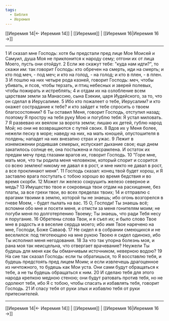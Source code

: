 ```yaml
---
tags:
  - Библия
  - Иеремия
---
```

[[Иеремия 14|← Иеремия 14]] | [[Иеремия]] | [[Иеремия 16|Иеремия 16 →]]

---
1 И сказал мне Господь: хотя бы предстали пред лице Мое Моисей и Самуил, душа Моя не приклонится к народу сему; отгони их от лица Моего, пусть они отойдут.
2 Если же скажут тебе: "куда нам идти?", то скажи им: так говорит Господь: кто обречен на смерть, иди на смерть; и кто под меч, - под меч; и кто на голод, - на голод; и кто в плен, - в плен.
3 И пошлю на них четыре рода казней, говорит Господь: меч, чтобы убивать, и псов, чтобы терзать, и птиц небесных и зверей полевых, чтобы пожирать и истреблять;
4 и отдам их на озлобление всем царствам земли за Манассию, сына Езекии, царя Иудейского, за то, что он сделал в Иерусалиме.
5 Ибо кто пожалеет о тебе, Иерусалим? и кто окажет сострадание к тебе? и кто зайдет к тебе спросить о твоем благосостоянии?
6 Ты оставил Меня, говорит Господь, отступил назад; поэтому Я простру на тебя руку Мою и погублю тебя: Я устал миловать.
7 Я развеваю их веялом за ворота земли; лишаю их детей, гублю народ Мой; но они не возвращаются с путей своих.
8 Вдов их у Меня более, нежели песку в море; наведу на них, на мать юношей, опустошителя в полдень; нападет на них внезапно страх и ужас.
9 Лежит в изнеможении родившая семерых, испускает дыхание свое; еще днем закатилось солнце ее, она постыжена и посрамлена. И остаток их предам мечу пред глазами врагов их, говорит Господь.
10 "Горе мне, мать моя, что ты родила меня человеком, который спорит и ссорится со всею землею! никому не давал я в рост, и мне никто не давал в рост, а все проклинают меня".
11 Господь сказал: конец твой будет хорош, и Я заставлю врага поступать с тобою хорошо во время бедствия и во время скорби.
12 Может ли железо сокрушить железо северное и медь?
13 Имущество твое и сокровища твои отдам на расхищение, без платы, за все грехи твои, во всех пределах твоих;
14 и отправлю с врагами твоими в землю, которой ты не знаешь; ибо огонь возгорелся в гневе Моем, - будет пылать на вас.
15 О, Господи! Ты знаешь всё; вспомни обо мне и посети меня, и отмсти за меня гонителям моим; не погуби меня по долготерпению Твоему; Ты знаешь, что ради Тебя несу я поругание.
16 Обретены слова Твои, и я съел их; и было слово Твое мне в радость и в веселие сердца моего; ибо имя Твое наречено на мне, Господи, Боже Саваоф.
17 Не сидел я в собрании смеющихся и не веселился: под тяготеющею на мне рукою Твоею я сидел одиноко, ибо Ты исполнил меня негодования.
18 За что так упорна болезнь моя, и рана моя так неисцельна, что отвергает врачевание? Неужели Ты будешь для меня как бы обманчивым источником, неверною водою?
19 На сие так сказал Господь: если ты обратишься, то Я восставлю тебя, и будешь предстоять пред лицем Моим; и если извлечешь драгоценное из ничтожного, то будешь как Мои уста. Они сами будут обращаться к тебе, а не ты будешь обращаться к ним.
20 И сделаю тебя для этого народа крепкою медною стеною; они будут ратовать против тебя, но не одолеют тебя, ибо Я с тобою, чтобы спасать и избавлять тебя, говорит Господь.
21 И спасу тебя от руки злых и избавлю тебя от руки притеснителей.

---
[[Иеремия 14|← Иеремия 14]] | [[Иеремия]] | [[Иеремия 16|Иеремия 16 →]]